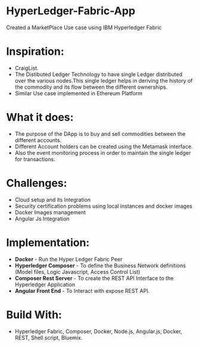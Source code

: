 # HyperLedger-Fabric-App
Created a MarketPlace Use case using IBM Hyperledger Fabric 

# Inspiration:
* CraigList.
* The Distibuted Ledger Technology to have single Ledger distributed over the various nodes.This single ledger helps in deriving the history of the commodity and its flow between the different ownerships.
* Similar Use case implemented in Ethereum Platform

# What it does:
* The purpose of the DApp is to buy and sell commodities between the different accounts.
* Different Account holders can be created using the Metamask interface.
* Also the event monitoring process in order to maintain the single ledger for transactions.

# Challenges:
* Cloud setup and its Integration
* Security certification problems using local instances and docker images
* Docker Images management
* Angular Js Integration
# Implementation:
* **Docker**  - Run the Hyper Ledger Fabric Peer
* **Hyperledger Composer** - To define the Business Network definitions (Model files, Logic Javascript, Access Control List)
* **Composer Rest Server** -  To create the REST API Interface to the Hyperledger Application
* **Angular Front End** -  To Interact with expose REST API. 
  
# Build With:
* Hyperledger Fabric, Composer, Docker, Node.js, Angular.js, Docker, REST, Shell script, Bluemix.

